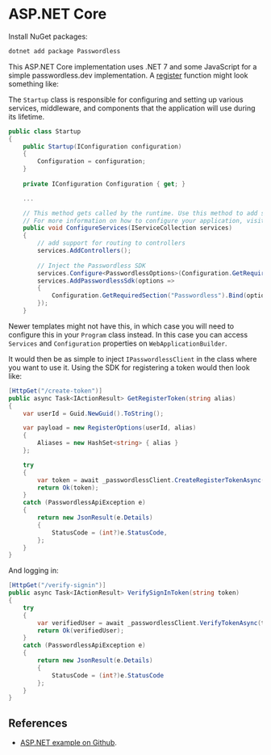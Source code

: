 # ASP.NET Core

Install NuGet packages:

```bash
dotnet add package Passwordless
```

This ASP.NET Core implementation uses .NET 7 and some JavaScript for a simple passwordless.dev implementation. A [register](api/#register-token) function might look something like:

The `Startup` class is responsible for configuring and setting up various services, middleware, and components that the application will use during its lifetime.

```csharp
public class Startup
{
    public Startup(IConfiguration configuration)
    {
        Configuration = configuration;
    }
    
    private IConfiguration Configuration { get; }

    ...

    // This method gets called by the runtime. Use this method to add services to the container.
    // For more information on how to configure your application, visit https://go.microsoft.com/fwlink/?LinkID=398940
    public void ConfigureServices(IServiceCollection services)
    {
        // add support for routing to controllers
        services.AddControllers();
        
        // Inject the Passwordless SDK
        services.Configure<PasswordlessOptions>(Configuration.GetRequiredSection("Passwordless"));
        services.AddPasswordlessSdk(options =>
        {
            Configuration.GetRequiredSection("Passwordless").Bind(options);
        });
    }
```

 Newer templates might not have this, in which case you will need to configure this in your `Program` class instead. In this case you can  access `Services` and `Configuration` properties on `WebApplicationBuilder`.

It would then be as simple to inject `IPasswordlessClient` in the class where you want to use it. Using the SDK for registering a token would then look like:

```csharp
[HttpGet("/create-token")]
public async Task<IActionResult> GetRegisterToken(string alias)
{
    var userId = Guid.NewGuid().ToString();

    var payload = new RegisterOptions(userId, alias)
    {
        Aliases = new HashSet<string> { alias }
    };

    try
    {
        var token = await _passwordlessClient.CreateRegisterTokenAsync(payload);
        return Ok(token);
    }
    catch (PasswordlessApiException e)
    {
        return new JsonResult(e.Details)
        {
            StatusCode = (int?)e.StatusCode,
        };
    }
}
```

And logging in:

```csharp
[HttpGet("/verify-signin")]
public async Task<IActionResult> VerifySignInToken(string token)
{
    try
    {
        var verifiedUser = await _passwordlessClient.VerifyTokenAsync(token);
        return Ok(verifiedUser);
    }
    catch (PasswordlessApiException e)
    {
        return new JsonResult(e.Details)
        {
            StatusCode = (int?)e.StatusCode
        };
    }
}
```

## References
* [ASP.NET example on Github](https://github.com/passwordless/passwordless-dotnet-example).